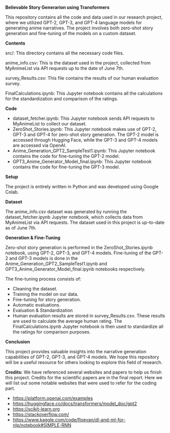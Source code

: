 **Believable Story Generarion using Transformers**

This repository contains all the code and data used in our research project, where we utilized GPT-2, GPT-3, and GPT-4 language models for generating anime narratives. The project involves both zero-shot story generation and fine-tuning of the models on a custom dataset.

**Contents**

src/: This directory contains all the necessary code files.

anime_info.csv: This is the dataset used in the project, collected from MyAnimeList via API requests up to the date of June 7th.

survey_Results.csv: This file contains the results of our human evaluation survey.

FinalCalculations.ipynb: This Jupyter notebook contains all the calculations for the standardization and comparison of the ratings.

**Code**

- dataset_fetcher.ipynb: This Jupyter notebook sends API requests to MyAnimeList to collect our dataset.
- ZeroShot_Stories.ipynb: This Jupyter notebook makes use of GPT-2, GPT-3 and GPT-4 for zero-shot story generation. The GPT-2 model is accessed through Hugging Face, while the GPT-3 and GPT-4 models are accessed via OpenAI.
- Anime_Generation_GPT2_SampleTest1.ipynb: This Jupyter notebook contains the code for fine-tuning the GPT-2 model.
- GPT3_Anime_Generator_Model_final.ipynb: This Jupyter notebook contains the code for fine-tuning the GPT-3 model.

**Setup**


The project is entirely written in Python and was developed using Google Colab.

**Dataset**

The anime_info.csv dataset was generated by running the dataset_fetcher.ipynb Jupyter notebook, which collects data from MyAnimeList via API requests. The dataset used in this project is up-to-date as of June 7th.

**Generation & Fine-Tuning**

Zero-shot story generation is performed in the ZeroShot_Stories.ipynb notebook, using GPT-2, GPT-3, and GPT-4 models. Fine-tuning of the GPT-2 and GPT-3 models is done in the Anime_Generation_GPT2_SampleTest1.ipynb and GPT3_Anime_Generator_Model_final.ipynb notebooks respectively.

The fine-tuning process consists of:

- Cleaning the dataset.
- Training the model on our data.
- Fine-tuning for story generation.
- Automatic evaluations.
- Evaluation & Standardization
- Human evaluation results are stored in survey_Results.csv. These results are used to calculate the average human rating. The FinalCalculations.ipynb Jupyter notebook is then used to standardize all the ratings for comparison purposes.


**Conclusion**

This project provides valuable insights into the narrative generation capabilities of GPT-2, GPT-3, and GPT-4 models. We hope this repository will be a useful resource for others looking to explore this field of research.

**Credits:**
We have referenced several websites and papers to help us finish this project. Credits for the scientific papers are in the final report.
Here we will list out some notable websites that were used to refer for the coding part.
- https://platform.openai.com/examples
- https://huggingface.co/docs/transformers/model_doc/gpt2
- https://scikit-learn.org
- https://stackoverflow.com/
- https://www.kaggle.com/code/floevan/dl-and-ml-for-nlp/notebook#SIMPLE-RNN
